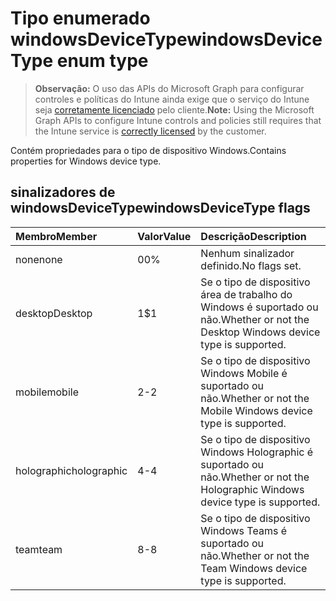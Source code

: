 # <a name="windowsdevicetype-enum-type"></a><span data-ttu-id="a1006-101">Tipo enumerado windowsDeviceType</span><span class="sxs-lookup"><span data-stu-id="a1006-101">windowsDeviceType enum type</span></span>

> <span data-ttu-id="a1006-102">**Observação:** O uso das APIs do Microsoft Graph para configurar controles e políticas do Intune ainda exige que o serviço do Intune seja [corretamente licenciado](https://go.microsoft.com/fwlink/?linkid=839381) pelo cliente.</span><span class="sxs-lookup"><span data-stu-id="a1006-102">**Note:** Using the Microsoft Graph APIs to configure Intune controls and policies still requires that the Intune service is [correctly licensed](https://go.microsoft.com/fwlink/?linkid=839381) by the customer.</span></span>

<span data-ttu-id="a1006-103">Contém propriedades para o tipo de dispositivo Windows.</span><span class="sxs-lookup"><span data-stu-id="a1006-103">Contains properties for Windows device type.</span></span>
## <a name="windowsdevicetype-flags"></a><span data-ttu-id="a1006-104">sinalizadores de windowsDeviceType</span><span class="sxs-lookup"><span data-stu-id="a1006-104">windowsDeviceType flags</span></span>
|<span data-ttu-id="a1006-105">Membro</span><span class="sxs-lookup"><span data-stu-id="a1006-105">Member</span></span>|<span data-ttu-id="a1006-106">Valor</span><span class="sxs-lookup"><span data-stu-id="a1006-106">Value</span></span>|<span data-ttu-id="a1006-107">Descrição</span><span class="sxs-lookup"><span data-stu-id="a1006-107">Description</span></span>|
|:---|:---|:---|
|<span data-ttu-id="a1006-108">none</span><span class="sxs-lookup"><span data-stu-id="a1006-108">none</span></span>|<span data-ttu-id="a1006-109">0</span><span class="sxs-lookup"><span data-stu-id="a1006-109">0%</span></span>|<span data-ttu-id="a1006-110">Nenhum sinalizador definido.</span><span class="sxs-lookup"><span data-stu-id="a1006-110">No flags set.</span></span>|
|<span data-ttu-id="a1006-111">desktop</span><span class="sxs-lookup"><span data-stu-id="a1006-111">Desktop</span></span>|<span data-ttu-id="a1006-112">1</span><span class="sxs-lookup"><span data-stu-id="a1006-112">$1</span></span>|<span data-ttu-id="a1006-113">Se o tipo de dispositivo área de trabalho do Windows é suportado ou não.</span><span class="sxs-lookup"><span data-stu-id="a1006-113">Whether or not the Desktop Windows device type is supported.</span></span>|
|<span data-ttu-id="a1006-114">mobile</span><span class="sxs-lookup"><span data-stu-id="a1006-114">mobile</span></span>|<span data-ttu-id="a1006-115">2</span><span class="sxs-lookup"><span data-stu-id="a1006-115">-2</span></span>|<span data-ttu-id="a1006-116">Se o tipo de dispositivo Windows Mobile é suportado ou não.</span><span class="sxs-lookup"><span data-stu-id="a1006-116">Whether or not the Mobile Windows device type is supported.</span></span>|
|<span data-ttu-id="a1006-117">holographic</span><span class="sxs-lookup"><span data-stu-id="a1006-117">holographic</span></span>|<span data-ttu-id="a1006-118">4</span><span class="sxs-lookup"><span data-stu-id="a1006-118">-4</span></span>|<span data-ttu-id="a1006-119">Se o tipo de dispositivo Windows Holographic é suportado ou não.</span><span class="sxs-lookup"><span data-stu-id="a1006-119">Whether or not the Holographic Windows device type is supported.</span></span>|
|<span data-ttu-id="a1006-120">team</span><span class="sxs-lookup"><span data-stu-id="a1006-120">team</span></span>|<span data-ttu-id="a1006-121">8</span><span class="sxs-lookup"><span data-stu-id="a1006-121">-8</span></span>|<span data-ttu-id="a1006-122">Se o tipo de dispositivo Windows Teams é suportado ou não.</span><span class="sxs-lookup"><span data-stu-id="a1006-122">Whether or not the Team Windows device type is supported.</span></span>|




